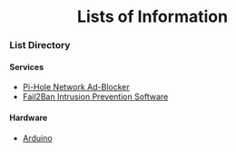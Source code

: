<div align="center">
  <h1>Lists of Information</h1>
</div>

### List Directory

#### Services
* [Pi-Hole Network Ad-Blocker](./services/pi-hole.md)
* [Fail2Ban Intrusion Prevention Software](./services/fail2ban.md)

#### Hardware
* [Arduino](./hardware/arduino.md)
